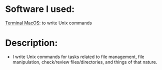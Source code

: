 # Software I used:
[Terminal MacOS]([https://dev.mysql.com/downloads/workbench/](https://support.apple.com/guide/terminal/welcome/mac)): to write Unix commands

# Description: 

- I write Unix commands for tasks related to file management, file manipulation, check/review files/directories, and things of that nature.
